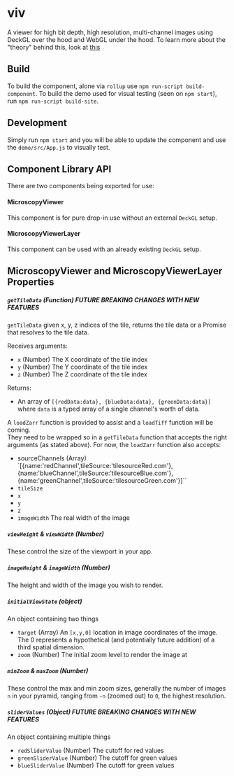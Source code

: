 # viv
A viewer for high bit depth, high resolution, multi-channel images using DeckGL
over the hood and WebGL under the hood. To learn more about the "theory" behind
this, look at [this](IMAGE_RENDERING.md)

## Build
To build the component, alone via `rollup` use `npm run-script build-component`.
To build the demo used for visual testing (seen on `npm start`), run
`npm run-script build-site`.

## Development
Simply run `npm start` and you will be able to update the component and use the
`demo/src/App.js` to visually test.

## Component Library API
There are two components being exported for use:
#### MicroscopyViewer
This component is for pure drop-in use without an external `DeckGL` setup.
#### MicroscopyViewerLayer
This component can be used with an already existing `DeckGL` setup.

## MicroscopyViewer and MicroscopyViewerLayer Properties

##### `getTileData` (Function) **FUTURE BREAKING CHANGES WITH NEW FEATURES**

`getTileData` given x, y, z indices of the tile, returns the tile data or a Promise that resolves to the tile data.

Receives arguments:

- `x` (Number) The X coordinate of the tile index
- `y` (Number) The Y coordinate of the tile index
- `z` (Number) The Z coordinate of the tile index

Returns:

- An array of `[{redData:data}, {blueData:data}, {greenData:data}]` where `data`
is a typed array of a single channel's worth of data.

A `loadZarr` function is provided to assist and a `loadTiff` function will be coming.  
They need to be wrapped so in a  `getTileData` function that accepts the right arguments
(as stated above).  For now, the `loadZarr` function also accepts:
 - sourceChannels (Array) `[{name:'redChannel',tileSource:'tilesourceRed.com'}, {name:'blueChannel',tileSource:'tilesourceBlue.com'}, {name:'greenChannel',tileSource:'tilesourceGreen.com'}]``
 - `tileSize`
 - `x`
 - `y`
 - `z`
 - `imageWidth` The real width of the image


##### `viewHeight` & `viewWidth` (Number)

These control the size of the viewport in your app.

##### `imageHeight` & `imageWidth` (Number)

The height and width of the image you wish to render.

##### `initialViewState` (object)

An object containing two things
 - `target` (Array) An `[x,y,0]` location in image coordinates of the image.  The 0
 represents a hypothetical (and potentially future addition) of a third spatial dimension.
 - `zoom` (Number) The initial zoom level to render the image at

##### `minZoom` & `maxZoom` (Number)

These control the max and min zoom sizes, generally the number of images `n` in your pyramid,
ranging from `-n` (zoomed out) to `0`, the highest resolution.

##### `sliderValues` (Object) **FUTURE BREAKING CHANGES WITH NEW FEATURES**

An object containing multiple things
 - `redSliderValue` (Number) The cutoff for red values
 - `greenSliderValue` (Number) The cutoff for green values
 - `blueSliderValue` (Number) The cutoff for green values
